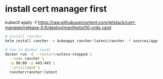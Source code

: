 # install cert manager first
kubectl apply -f https://raw.githubusercontent.com/jetstack/cert-manager/release-0.6/deploy/manifests/00-crds.yaml
```bash
# install rancher
helm install rancher -n kubeapps rancher-latest/rancher -f sources/apps/rancher/rancher-values.yaml 

# run in docker local
docker run -d --restart=unless-stopped \
  --name rancher \
  -p 80:80 -p 443:443 \
  --privileged \
  rancher/rancher:latest
```